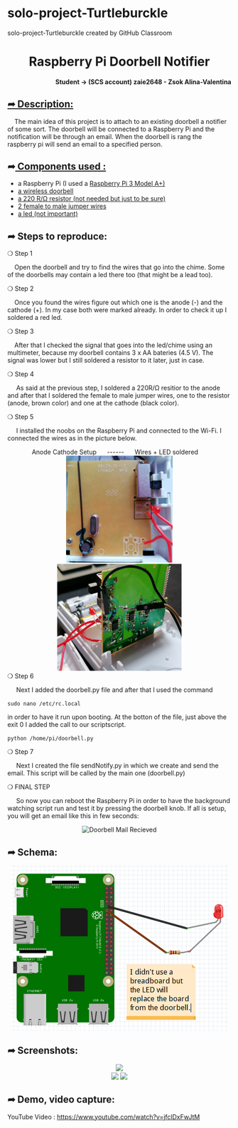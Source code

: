 # solo-project-Turtleburckle
solo-project-Turtleburckle created by GitHub Classroom
<h1 align="center"> Raspberry Pi Doorbell Notifier </h1> 
<h4 align="right">Student &rarr; (SCS account) zaie2648 - Zsok Alina-Valentina</h4>
<h2 align="left"><u>&#10150; Description: </u></h2>
<p>&nbsp;&nbsp;&nbsp;&nbsp;The main idea of this project is to attach to an existing doorbell a notifier of some sort. The doorbell will be connected to a Raspberry Pi and the notification will be through an email. When the doorbell is rang the raspberry pi will send an email to a specified person.</p>
<p></p>
<h2 align="left">&#10150;<u> Components used :</u></h2>

<ul>
  <li> a Raspberry Pi (I used a <a href="https://www.optimusdigital.ro/ro/placi-raspberry-pi/7195-raspberry-pi-3-model-a-plus.html?search_query=raspberry+pi+3&results=400">Raspberry Pi 3 Model A+)</a></li>
  <li> <a href="https://www.bricodepot.ro/electrice/sisteme-de-securitate/set-wireless-sonerie-si-buton.html">a wireless doorbell </a></li>
  <li> <a href="https://www.optimusdigital.ro/ro/componente-electronice-rezistoare/10928-plusivo-kit-250-buc-rezistoare.html?search_query=rezistoare&results=78"> a 220 R/&#8486; resistor (not needed but just to be sure)</a></li>
  <li> <a href="https://www.optimusdigital.ro/ro/fire-fire-mufate/879-set-fire-mama-tata-10p-30-cm.html?search_query=fire&results=421">2 female to male jumper wires </a></li>
  <li> <a href="https://www.optimusdigital.ro/ro/optoelectronice-led-uri/696-led-rou-de-3-mm-cu-lentile-difuze.html?search_query=led&results=821">a led (not important) </a></li> 
</ul>

<p></p>
<h2> &#10150; Steps to reproduce:</h2>
  
  <div>&#10061; Step 1</div> 
  <p>&nbsp;&nbsp;&nbsp;&nbsp;Open the doorbell and try to find the wires that go into the chime. Some of the doorbells may contain a led there too (that might be a lead too).</p>
  <div>&#10061; Step 2</div> 
  <p>&nbsp;&nbsp;&nbsp;&nbsp;Once you found the wires figure out which one is the anode (-) and the cathode (+). In my case both were marked already. In order to check it up I soldered a red led.</p>
  <div> &#10061; Step 3 </div>
  <p>&nbsp;&nbsp;&nbsp;&nbsp;After that I checked the signal that goes into the led/chime using an multimeter, because my doorbell contains 3 x AA bateries (4.5 V). The signal was lower but I still soldered a resistor to it later, just in case.</p>
  <div> &#10061; Step 4 </div>
  
  <p>&nbsp;&nbsp;&nbsp;&nbsp; As said at the previous step, I soldered a 220R/&#8486; resitior to the anode and after that I soldered the female to male jumper wires, one to the resistor (anode, brown color) and one at the cathode (black color).</p>
  <div> &#10061; Step 5 </div>
  <p>&nbsp;&nbsp;&nbsp;&nbsp; I installed the noobs on the Raspberry Pi and connected to the Wi-Fi. I connected the wires as in the picture below.</p>
  <div align="center">Anode Cathode Setup &nbsp;&nbsp;&nbsp;&nbsp;  ------ &nbsp;&nbsp;&nbsp;&nbsp; Wires + LED soldered &nbsp;&nbsp;&nbsp;&nbsp;</div>
  <div align="center">
  <img src="anodeCathode.jpeg" alt="Anode and Cathode in my project" width="240" height="240"></img>
  <img src="WiresSoldered.jpeg" alt="Wired Soldered" width="280" height="240"></img>
  </div>
  <div> &#10061; Step 6 </div>
  <p>&nbsp;&nbsp;&nbsp;&nbsp; Next I added the doorbell.py file and after that I used the command </p>
  
  ```
  sudo nano /etc/rc.local
  ```
  
  <p>in order to have it run upon booting. At the botton of the file, just above the exit 0 I added the call to our scriptscript.</p>
  
  ```
  python /home/pi/doorbell.py
  ```
  <div> &#10061; Step 7 </div>
  <p>&nbsp;&nbsp;&nbsp;&nbsp; Next I created the file sendNotify.py in which we create and send the email. This script will be called by the main one (doorbell.py)</p>
  
  <div> &#10061; FINAL STEP </div>
  <p>&nbsp;&nbsp;&nbsp;&nbsp; So now you can reboot the Raspberry Pi in order to have the background watching script run and test it by pressing the doorbell knob. If all is setup, you will get an email like this in few seconds: </p>
  <div align="center"><img src="doorBell.PNG" alt="Doorbell Mail Recieved"  width="580" height="406"></img></div>
  
  <h2> &#10150; Schema:</h2>
  <div align="center"><img src="Schema.PNG"></img></div>
  
  <h2>&#10150; Screenshots: </h2>
  <div align="center"><img src="openSoldered.gif" ></img></div>
  <div align="center">
  <img src="openFunctioning.gif"></img>
  <img src="closedFunctioning.gif"></img>
  </div>
  
  <h2>&#10150; Demo, video capture: </h2>
  
  YouTube Video : https://www.youtube.com/watch?v=jfclDxFwJtM
  



